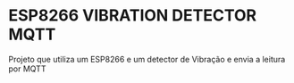 # ESP8266 VIBRATION DETECTOR MQTT
Projeto que utiliza um ESP8266 e um detector de Vibração e envia a leitura por MQTT
